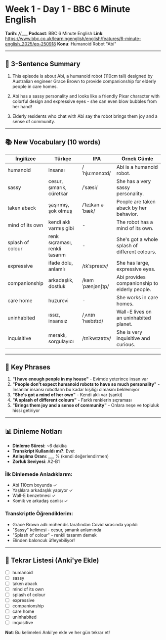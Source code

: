 # Week 1 - Day 1 - BBC 6 Minute English

**Tarih**: ___/___/___
**Podcast**: BBC 6 Minute English
**Link**: https://www.bbc.co.uk/learningenglish/english/features/6-minute-english_2025/ep-250918
**Konu**: Humanoid Robot "Abi"

---

## 📝 3-Sentence Summary

1. This episode is about Abi, a humanoid robot (110cm tall) designed by Australian engineer Grace Brown to provide companionship for elderly people in care homes.

2. Abi has a sassy personality and looks like a friendly Pixar character with colorful design and expressive eyes - she can even blow bubbles from her hand!

3. Elderly residents who chat with Abi say the robot brings them joy and a sense of community.

---

## 📚 New Vocabulary (10 words)

| İngilizce | Türkçe | IPA | Örnek Cümle |
|-----------|--------|-----|-------------|
| humanoid | insansı | /ˈhjuːmənɔɪd/ | Abi is a humanoid robot. |
| sassy | cesur, şımarık, cüretkar | /ˈsæsi/ | She has a very sassy personality. |
| taken aback | şaşırmış, şok olmuş | /ˈteɪkən əˈbæk/ | People are taken aback by her behavior. |
| mind of its own | kendi aklı varmış gibi | - | The robot has a mind of its own. |
| splash of colour | renk sıçraması, renkli tasarım | - | She's got a whole splash of different colours. |
| expressive | ifade dolu, anlamlı | /ɪkˈspresɪv/ | She has large, expressive eyes. |
| companionship | arkadaşlık, dostluk | /kəmˈpænjənʃɪp/ | Abi provides companionship to elderly people. |
| care home | huzurevi | - | She works in care homes. |
| uninhabited | ıssız, insansız | /ˌʌnɪnˈhæbɪtɪd/ | Wall-E lives on an uninhabited planet. |
| inquisitive | meraklı, sorgulayıcı | /ɪnˈkwɪzətɪv/ | She is very inquisitive and curious. |

---

## 🎯 Key Phrases

1. **"I have enough people in my house"** - Evimde yeterince insan var
2. **"People don't expect humanoid robots to have so much personality"** - İnsanlar insansı robotların bu kadar kişiliği olmasını beklemiyor
3. **"She's got a mind of her own"** - Kendi aklı var (sanki)
4. **"A splash of different colours"** - Farklı renklerin sıçraması
5. **"Brings them joy and a sense of community"** - Onlara neşe ve topluluk hissi getiriyor

---

## 📊 Dinleme Notları

- **Dinleme Süresi**: ~6 dakika
- **Transkript Kullanıldı mı?**: Evet
- **Anlaşılma Oranı**: ___ % (kendi değerlendirmen)
- **Zorluk Seviyesi**: A2-B1

### İlk Dinlemede Anladıklarım:
- Abi 110cm boyunda ✓
- Yaşlılara arkadaşlık yapıyor ✓
- Wall-E benzetmesi ✓
- Komik ve arkadaş canlısı ✓

### Transkriptle Öğrendiklerim:
- Grace Brown adlı mühendis tarafından Covid sırasında yapıldı
- "Sassy" kelimesi - cesur, şımarık anlamında
- "Splash of colour" - renkli tasarım demek
- Elinden baloncuk üfleyebiliyor!

---

## 🔄 Tekrar Listesi (Anki'ye Ekle)

- [ ] humanoid
- [ ] sassy
- [ ] taken aback
- [ ] mind of its own
- [ ] splash of colour
- [ ] expressive
- [ ] companionship
- [ ] care home
- [ ] uninhabited
- [ ] inquisitive

**Not**: Bu kelimeleri Anki'ye ekle ve her gün tekrar et!